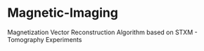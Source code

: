 # Magnetic-Imaging
Magnetization Vector Reconstruction Algorithm based on STXM - Tomography Experiments
